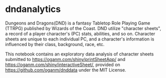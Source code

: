 # dndanalytics

Dungeons and Dragons(DND) is a fantasy Tabletop Role Playing Game (TTRPG) published by Wizards of the Coast. DND utilize "character sheets", a record of a player character's (PC) stats, abilities, and so on. Character sheets are unique to each individual PC, and a character's information is influenced by their class, background, race, etc.

This notebook contains an exploratory data analysis of character sheets submitted to https://oganm.com/shiny/printSheetApp/ and https://oganm.com/shiny/interactiveSheet/, provided on https://github.com/oganm/dnddata under the MIT License.
